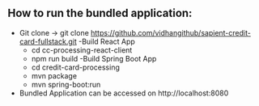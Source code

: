 ## How to run the bundled application:
- Git clone -> git clone https://github.com/vidhangithub/sapient-credit-card-fullstack.git
  -Build React App
    - cd cc-processing-react-client
    - npm run build
  -Build Spring Boot App
    - cd credit-card-processing
    - mvn package
    - mvn spring-boot:run
- Bundled Application can be accessed on http://localhost:8080 

